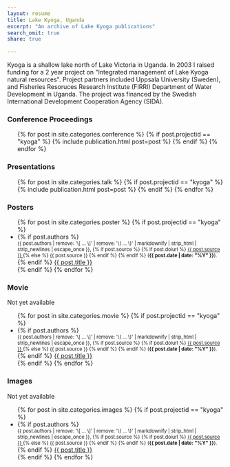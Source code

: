 ```yaml
---
layout: resume
title: Lake Kyoga, Uganda
excerpt: "An archive of Lake Kyoga publications"
search_omit: true
share: true

---
```


Kyoga is a shallow lake north of Lake Victoria in Uganda. In 2003 I raised funding for a 2 year project on "Integrated management of Lake Kyoga natural resources". Project partners included Uppsala University (Sweden), and Fisheries Resoruces Research Institute (FIRRI) Department of Water Development in Uganda. The project was financed by the Swedish International Development Cooperation Agency (SIDA).

### Conference Proceedings

<ul class="post-list">
{% for post in site.categories.conference %}
  {% if post.projectid == "kyoga" %}
    {% include publication.html post=post %}
  {% endif %}
{% endfor %}  
</ul>

### Presentations

<ul class="post-list">
{% for post in site.categories.talk %}
  {% if post.projectid == "kyoga" %}
    {% include publication.html post=post %}
  {% endif %}
{% endfor %}  
</ul>

### Posters

<ul class="post-list">
{% for post in site.categories.poster %}
  {% if post.projectid == "kyoga" %}
    <li><article>
    {% if post.authors %}
      <span style="font-size: 80%; display: block;">{{ post.authors | remove: '\[ ... \]' | remove: '\( ... \)' | markdownify | strip_html | strip_newlines | escape_once }},
      {% if post.source %}
        {% if post.doiurl %}
          <a href="{{ post.doiurl }}">
          {{ post.source }}
          </a>
        {% else %}
          {{ post.source }}
        {% endif %}
      {% endif %}
      (<span style="font-weight: bold;"><time datetime="{{ post.date | date_to_xmlschema }}">{{ post.date | date: "%Y" }}</time></span>).
      </span>
    {% endif %}
    <a href="{{ site.url }}{{ post.url }}">{{ post.title }}</a>
    </article></li>
  {% endif %}
{% endfor %}
</ul>

### Movie

Not yet available

<ul class="post-list">
{% for post in site.categories.movie %}
  {% if post.projectid == "kyoga" %}
    <li><article>
    {% if post.authors %}
      <span style="font-size: 80%; display: block;">{{ post.authors | remove: '\[ ... \]' | remove: '\( ... \)' | markdownify | strip_html | strip_newlines | escape_once }},
      {% if post.source %}
        {% if post.doiurl %}
          <a href="{{ post.doiurl }}">
          {{ post.source }}
          </a>
        {% else %}
          {{ post.source }}
        {% endif %}
      {% endif %}
      (<span style="font-weight: bold;"><time datetime="{{ post.date | date_to_xmlschema }}">{{ post.date | date: "%Y" }}</time></span>).
      </span>
    {% endif %}
    <a href="{{ site.url }}{{ post.url }}">{{ post.title }}</a>
    </article></li>
  {% endif %}
{% endfor %}
</ul>

### Images

Not yet available

<ul class="post-list">
{% for post in site.categories.images %}
  {% if post.projectid == "kyoga" %}
    <li><article>
    {% if post.authors %}
      <span style="font-size: 80%; display: block;">{{ post.authors | remove: '\[ ... \]' | remove: '\( ... \)' | markdownify | strip_html | strip_newlines | escape_once }},
      {% if post.source %}
        {% if post.doiurl %}
          <a href="{{ post.doiurl }}">
          {{ post.source }}
          </a>
        {% else %}
          {{ post.source }}
        {% endif %}
      {% endif %}
      (<span style="font-weight: bold;"><time datetime="{{ post.date | date_to_xmlschema }}">{{ post.date | date: "%Y" }}</time></span>).
      </span>
    {% endif %}
    <a href="{{ site.url }}{{ post.url }}">{{ post.title }}</a>
    </article></li>
  {% endif %}
{% endfor %}
</ul>
